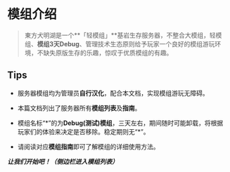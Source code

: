 # 模组介绍

> 東方犬明湖是一个**「轻模组」**基岩生存服务器，不整合大模组，轻模组、**模组3天Debug**、管理技术生态原则给予玩家一个良好的模组游玩环境，不缺失原版生存的乐趣，惊叹于优质模组的有趣。
## Tips

- 服务器模组均为管理员**自行汉化**，配合本文档，实现模组游玩无障碍。

- 本篇文档列出了服务器所有**模组列表**及**指南**。

- 模组名标“\*”的为**Debug(测试)模组**，三天左右，期间随时可能卸载，将根据玩家们的体验来决定是否移除。稳定期则无“\*”。

- 请阅读对应**模组指南**即可了解模组的详细使用方法。

***让我们开始吧！（侧边栏进入模组列表）***